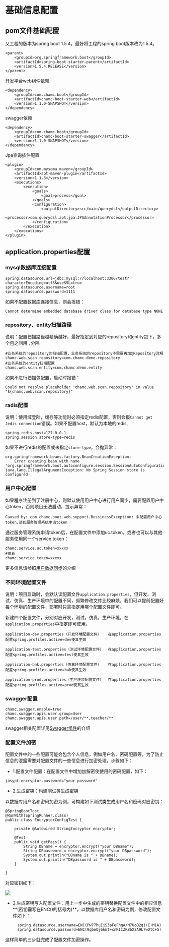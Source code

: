 # 基础信息配置

## pom文件基础配置 ##

父工程的版本为spring boot 1.5.4，最好将工程的spring boot版本改为1.5.4。

```
<parent>
	<groupId>org.springframework.boot</groupId>
	<artifactId>spring-boot-starter-parent</artifactId>
	<version>1.5.4.RELEASE</version>
</parent>
```

开发平台web组件依赖
```	
<dependency>
	<groupId>com.chamc.boot</groupId>
	<artifactId>chamc-boot-starter-web</artifactId>
	<version>1.1.0-SNAPSHOT</version>
</dependency>
```
swagger依赖
```
<dependency>
	<groupId>com.chamc.boot</groupId>
	<artifactId>chamc-boot-starter-swagger</artifactId>
	<version>1.1.0-SNAPSHOT</version>
</dependency>
```
Jpa查询插件配置
```
<plugin>
	<groupId>com.mysema.maven</groupId>
	<artifactId>apt-maven-plugin</artifactId>
	<version>1.1.3</version>
	<executions>
		<execution>
			<goals>
				<goal>process</goal>
			</goals>
			<configuration>
				<outputDirectory>src/main/querydsl</outputDirectory>
				<processor>com.querydsl.apt.jpa.JPAAnnotationProcessor</processor>
			</configuration>
		</execution>
	</executions>
</plugin>
```
## application.properties配置 ##

### mysql数据库连接配置 ###

	spring.datasource.url=jdbc:mysql://localhost:3306/test?characterEncoding=utf8&useSSL=true
	spring.datasource.username=root
	spring.datasource.password=1111

如果不配置数据库连接信息，则会报错：  

	Cannot determine embedded database driver class for database type NONE

### repository、entity扫描路径 ###

说明：配置扫描路径越精确越好，最好指定到对应的repository和entity包下，多个包之间用 `,`分隔

	#业务系统的repository的扫描配置，业务系统的repository不需要再加@Repository注解
	chamc.web.scan.repository=com.chamc.demo.repository
	#业务系统的entity扫描配置
	chamc.web.scan.entity=com.chamc.demo.entity

如果不进行扫描包配置，启动时报错：    

	Could not resolve placeholder 'chamc.web.scan.repository' in value "${chamc.web.scan.repository}"

### radis配置 ###
	
说明：使用域登陆，缓存等功能时必须指定redis配置，否则会报`Cannot get Jedis connection`错误。如果不配置host，默认为本地的redis,
	
	spring.redis.host=127.0.0.1
	spring.session.store-type=redis

如果不进行redis的配置或未指定`store-type`，会抛异常：

	org.springframework.beans.factory.BeanCreationException: 
		Error creating bean with name 'org.springframework.boot.autoconfigure.session.SessionAutoConfiguration$SessionRepositoryValidator'
	java.lang.IllegalArgumentException: No Spring Session store is configured


### 用户中心配置 ###

如果程序注册到了注册中心，则默认使用用户中心进行用户同步，需要配置用户中心token，否则项目无法启动，提示异常：

	Caused by: com.chamc.boot.web.support.BussinessException: 未配置用户中心token,请到服务管理系统申请token

通过服务管理系统申请token后，在配置文件中添加uc.token，或者也可以与其他服务使用同一个service.token：

	chamc.service.uc.token=xxxxx
	#或者
	chamc.service.token=xxxxx
	
更多信息请参照[用户数据同步](./security-userorg-1.1.0-snapshot.md)的介绍

### 不同环境配置文件 ###

说明：项目启动时，会默认读配置文件`application.properties`，但开发、测试、仿真、生产环境中的配置不同，频繁修改文件比较麻烦，我们可以提前配置好每个环境的配置文件，部署时只需指定用哪个配置文件即可。

新建四个配置文件，分别对应开发，测试，仿真，生产环境，在`application.properties`中指定即可使用。

	application-dev.properties（开发环境配置文件）   在application.properties配置spring.profiles.active=dev使其生效

	application-test.properties（测试环境配置文件）  在application.properties配置spring.profiles.active=test使其生效

	application-bak.properties（仿真环境配置文件）   在application.properties配置spring.profiles.active=bak使其生效

	application-prod.properties（生产环境配置文件）  在application.properties配置spring.profiles.active=prod使其生效


### swagger配置 ###

	chamc.swagger.enable=true
	chamc.swagger.apis.user.group=User
	chamc.swagger.apis.user.path=/user/**,teacher/**

swagger相关配置详见[Swagger组件](../../chamc-boot-starter-swagger/config.md)的介绍


### 配置文件加密 ###

配置文件中的一些配置可能会包含个人信息，例如用户名、密码配置等，为了防止信息的泄露需要对配置文件的一些信息进行加密处理，步骤如下：

* 1.配置文件配置：在配置文件中增加加解密使使用的密码配置，如下：

```
jasypt.encryptor.password="your password" 
```

* 2.生成密钥：构建测试类生成密钥

以数据库用户名和密码加密为例，可构建如下测试类生成用户名和密码对应密钥：

	@SpringBootTest
	@RunWith(SpringRunner.class)
	public class EncryptorConfigTest {

		private @Autowired StringEncryptor encryptor;

		@Test
		public void getPass() {
			String DBname = encryptor.encrypt("your DBname");
			String DBpassword = encryptor.encrypt("your DBpassword");
			System.out.println("DBname is " + DBname);
			System.out.println("DBpassword is " + DBpassword);
		}

	}


对应密钥如下：

![](https://i.imgur.com/2i7TxYb.png)

* 3.生成密钥写入配置文件：用上一步中生成的密钥替换配置文件中的相应信息**(密钥需写在ENC()的括号内)**，以数据库用户名和密码为例，修改配置文件如下：

		spring.datasource.username=ENC(Pw77huIjS3pFeFhgA/N7UoB2q1+E+M1A)
		spring.datasource.password=ENC(9qbeQj66mt+cnKIIZR8bX2A9L7wDtC+G)

这样简单的三步就完成了配置文件加密操作。
